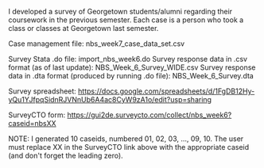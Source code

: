 I developed a survey of Georgetown students/alumni regarding their coursework in the previous semester. Each case is a person who took a class or classes at Georgetown last semester.

Case management file: nbs_week7_case_data_set.csv

Survey Stata .do file: import_nbs_week6.do
Survey response data in .csv format (as of last update): NBS_Week_6_Survey_WIDE.csv
Survey response data in .dta format (produced by running .do file): NBS_Week_6_Survey.dta


Survey spreadsheet: https://docs.google.com/spreadsheets/d/1FgDB12Hy-yQu1YJfpqSidnRJVNnUb6A4ac8CyW9zA1o/edit?usp=sharing

SurveyCTO form: https://gui2de.surveycto.com/collect/nbs_week6?caseid=nbsXX

NOTE: I generated 10 caseids, numbered 01, 02, 03, ..., 09, 10. The user must replace XX in the SurveyCTO link above with the appropriate caseid (and don't forget the leading zero).